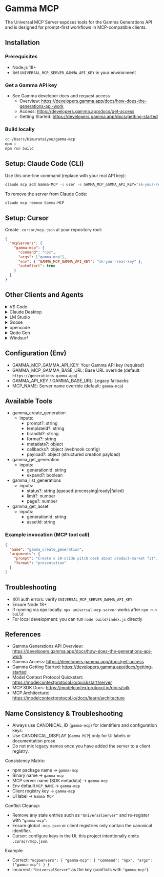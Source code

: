 # Gamma MCP

The Universal MCP Server exposes tools for the Gamma Generations API and is designed for prompt-first workflows in MCP-compatible clients.

## Installation

### Prerequisites
- Node.js 18+
- Set `UNIVERSAL_MCP_SERVER_GAMMA_API_KEY` in your environment

### Get a Gamma API key
- See Gamma developer docs and request access
  - Overview: https://developers.gamma.app/docs/how-does-the-generations-api-work
  - Access: https://developers.gamma.app/docs/get-access
  - Getting Started: https://developers.gamma.app/docs/getting-started

### Build locally
```bash
cd /Users/kimurataiyou/gamma-mcp
npm i
npm run build
```

## Setup: Claude Code (CLI)
Use this one-line command (replace with your real API key):
```bash
claude mcp add Gamma-MCP -s user -e GAMMA_MCP_GAMMA_API_KEY="sk-your-real-key" -- npx gamma-mcp
```
To remove the server from Claude Code:
```bash
claude mcp remove Gamma-MCP
```

## Setup: Cursor
Create `.cursor/mcp.json` at your repository root:
```json
{
  "mcpServers": {
    "gamma-mcp": {
      "command": "npx",
      "args": ["gamma-mcp"],
      "env": { "GAMMA_MCP_GAMMA_API_KEY": "sk-your-real-key" },
      "autoStart": true
    }
  }
}
```

## Other Clients and Agents

<details>
<summary>VS Code</summary>

[Install in VS Code](https://insiders.vscode.dev/redirect?url=vscode%3Amcp%2Finstall%3F%7B%22name%22%3A%22gamma-mcp%22%2C%22command%22%3A%22npx%22%2C%22args%22%3A%5B%22gamma-mcp%22%5D%7D)  
[Install in VS Code Insiders](https://insiders.vscode.dev/redirect?url=vscode-insiders%3Amcp%2Finstall%3F%7B%22name%22%3A%22gamma-mcp%22%2C%22command%22%3A%22npx%22%2C%22args%22%3A%5B%22gamma-mcp%22%5D%7D)

Or add via CLI:
```bash
code --add-mcp '{"name":"gamma-mcp","command":"npx","args":["gamma-mcp"],"env":{"GAMMA_MCP_GAMMA_API_KEY":"sk-your-real-key"}}'
```
</details>

<details>
<summary>Claude Desktop</summary>

Follow the MCP install guide and use the standard config above:
- Guide: https://modelcontextprotocol.io/quickstart/user
</details>

<details>
<summary>LM Studio</summary>

Add MCP Server with:
- Command: npx
- Args: ["gamma-mcp"]
- Env: GAMMA_MCP_GAMMA_API_KEY=sk-your-real-key
</details>

<details>
<summary>Goose</summary>

Advanced settings → Extensions → Add custom extension:
- Type: STDIO
- Command: npx
- Args: gamma-mcp
- Enabled: true
</details>

<details>
<summary>opencode</summary>

Example `~/.config/opencode/opencode.json`:
```json
{
  "$schema": "https://opencode.ai/config.json",
  "mcp": {
    "gamma-mcp": {
      "type": "local",
      "command": [
        "npx",
        "gamma-mcp"
      ],
      "enabled": true
    }
  }
}
```
</details>

<details>
<summary>Qodo Gen</summary>

Open Qodo Gen (VSCode/IntelliJ) → Connect more tools → + Add new MCP → Paste the standard config JSON → Save.
</details>

<details>
<summary>Windsurf</summary>

Follow Windsurf MCP documentation and use the standard config above:
- Docs: https://docs.windsurf.com/windsurf/cascade/mcp
</details>

## Configuration (Env)
- GAMMA_MCP_GAMMA_API_KEY: Your Gamma API key (required)
- GAMMA_MCP_GAMMA_BASE_URL: Base URL override (default: `https://generations.gamma.app`)
- GAMMA_API_KEY / GAMMA_BASE_URL: Legacy fallbacks
- MCP_NAME: Server name override (default: `gamma-mcp`)

## Available Tools
- gamma_create_generation
  - inputs:
    - prompt?: string
    - templateId?: string
    - brandId?: string
    - format?: string
    - metadata?: object
    - callbacks?: object (webhook config)
    - payload?: object (structured creation payload)
- gamma_get_generation
  - inputs:
    - generationId: string
    - expand?: boolean
- gamma_list_generations
  - inputs:
    - status?: string (queued|processing|ready|failed)
    - limit?: number
    - page?: number
- gamma_get_asset
  - inputs:
    - generationId: string
    - assetId: string

### Example invocation (MCP tool call)
```json
{
  "name": "gamma_create_generation",
  "arguments": {
    "prompt": "Create a 10-slide pitch deck about product-market fit",
    "format": "presentation"
  }
}
```

## Troubleshooting
- 401 auth errors: verify `UNIVERSAL_MCP_SERVER_GAMMA_API_KEY`
- Ensure Node 18+
- If running via npx locally: `npx universal-mcp-server` works after `npm run build`
- For local development: you can run `node build/index.js` directly

## References
- Gamma Generations API Overview: https://developers.gamma.app/docs/how-does-the-generations-api-work
- Gamma Access: https://developers.gamma.app/docs/get-access
- Gamma Getting Started: https://developers.gamma.app/docs/getting-started
- Model Context Protocol Quickstart: https://modelcontextprotocol.io/quickstart/server
- MCP SDK Docs: https://modelcontextprotocol.io/docs/sdk
- MCP Architecture: https://modelcontextprotocol.io/docs/learn/architecture

## Name Consistency & Troubleshooting
- Always use CANONICAL_ID (`gamma-mcp`) for identifiers and configuration keys.
- Use CANONICAL_DISPLAY (`Gamma MCP`) only for UI labels or documentation prose.
- Do not mix legacy names once you have added the server to a client registry.

Consistency Matrix:
- npm package name → `gamma-mcp`
- Binary name → `gamma-mcp`
- MCP server name (SDK metadata) → `gamma-mcp`
- Env default `MCP_NAME` → `gamma-mcp`
- Client registry key → `gamma-mcp`
- UI label → `Gamma MCP`

Conflict Cleanup:
- Remove any stale entries such as `"UniversalServer"` and re-register with `"gamma-mcp"`.
- Ensure global `.mcp.json` or client registries only contain the canonical identifier.
- Cursor: configure keys in the UI; this project intentionally omits `.cursor/mcp.json`.

Example:
- Correct: `"mcpServers": { "gamma-mcp": { "command": "npx", "args": ["gamma-mcp"] } }`
- Incorrect: `"UniversalServer"` as the key (conflicts with `"gamma-mcp"`).

